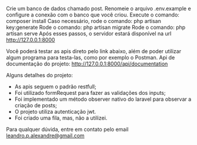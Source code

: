 Crie um banco de dados chamado post. 
Renomeie o arquivo .env.example e configure a conexão com o banco que você criou.
Execute o comando: composer install
Caso necessário, rode o comando: php artisan key:generate
Rode o comando: php artisan migrate
Rode o comando: php artisan serve
Após esses passos, o servidor estará disponível na url http://127.0.0.1:8000 

Você poderá testar as apis direto pelo link abaixo, além de poder utilizar algum programa para testa-las, como por exemplo o Postman.
Api de documentação do projeto: http://127.0.0.1:8000/api/documentation

Alguns detalhes do projeto:
- As apis seguem o padrão restfull;
- Foi utilizado formRequest para fazer as validações dos inputs;
- Foi implementado um método observer nativo do laravel para observar a criação de posts;
- O projeto utiliza autenticação jwt.
- Foi criado uma fila, mas, não a utilizei.

Para qualquer dúvida, entre em contato pelo email leandro.p.alexandre@gmail.com

